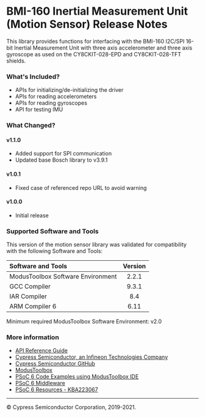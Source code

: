 # BMI-160 Inertial Measurement Unit (Motion Sensor) Release Notes

This library provides functions for interfacing with the BMI-160 I2C/SPI 16-bit Inertial Measurement Unit with three axis accelerometer and three axis gyroscope as used on the CY8CKIT-028-EPD and CY8CKIT-028-TFT shields.

### What's Included?
* APIs for initializing/de-initializing the driver
* APIs for reading accelerometers
* APIs for reading gyroscopes
* API for testing IMU

### What Changed?
#### v1.1.0
* Added support for SPI communication
* Updated base Bosch library to v3.9.1
#### v1.0.1
* Fixed case of referenced repo URL to avoid warning
#### v1.0.0
* Initial release

### Supported Software and Tools
This version of the motion sensor library was validated for compatibility with the following Software and Tools:

| Software and Tools                        | Version |
| :---                                      | :----:  |
| ModusToolbox Software Environment         | 2.2.1   |
| GCC Compiler                              | 9.3.1   |
| IAR Compiler                              | 8.4     |
| ARM Compiler 6                            | 6.11    |

Minimum required ModusToolbox Software Environment: v2.0

### More information

* [API Reference Guide](https://cypresssemiconductorco.github.io/sensor-motion-bmi160/html/index.html)
* [Cypress Semiconductor, an Infineon Technologies Company](http://www.cypress.com)
* [Cypress Semiconductor GitHub](https://github.com/cypresssemiconductorco)
* [ModusToolbox](https://www.cypress.com/products/modustoolbox-software-environment)
* [PSoC 6 Code Examples using ModusToolbox IDE](https://github.com/cypresssemiconductorco/Code-Examples-for-ModusToolbox-Software)
* [PSoC 6 Middleware](https://github.com/cypresssemiconductorco/psoc6-middleware)
* [PSoC 6 Resources - KBA223067](https://community.cypress.com/docs/DOC-14644)

---
© Cypress Semiconductor Corporation, 2019-2021.
